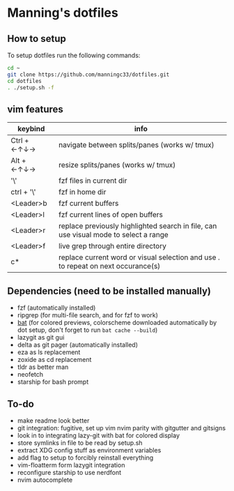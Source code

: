 # Manning's dotfiles

## How to setup

To setup dotfiles run the following commands: 
 ```bash
cd ~
git clone https://github.com/manningc33/dotfiles.git
cd dotfiles
. ./setup.sh -f
```


## vim features
| keybind             | info |
| ---                 | --- |
| Ctrl + ←↑↓→         | navigate between splits/panes (works w/ tmux) |
| Alt + ←↑↓→          | resize splits/panes (works w/ tmux) | 
| '\\'                | fzf files in current dir |
| ctrl + '\\'         | fzf in home dir |
| \<Leader\>b         | fzf current buffers |
| \<Leader\>l         | fzf current lines of open buffers |
| \<Leader\>r         | replace previously highlighted search in file, can use visual mode to select a range |
| \<Leader\>f         | live grep through entire directory | 
| c*                  | replace current word or visual selection and use . to repeat on next occurance(s) |

## Dependencies (need to be installed manually) 
- fzf (automatically installed)
- ripgrep (for multi-file search, and for fzf to work) 
- [bat](https://github.com/sharkdp/bat?tab=readme-ov-file#installation) (for colored previews, colorscheme downloaded automatically by dot setup, don't forget to run `bat cache --build`)
- lazygit as git gui
- delta as git pager (automatically installed)
- eza as ls replacement 
- zoxide as cd replacement 
- tldr as better man
- neofetch 
- starship for bash prompt 


## To-do 
- make readme look better
- git integration: fugitive, set up vim nvim parity with gitgutter and gitsigns 
- look in to integrating lazy-git with bat for colored display
- store symlinks in file to be read by setup.sh
- extract XDG config stuff as environment variables 
- add flag to setup to forcibly reinstall everything
- vim-floatterm form lazygit integration
- reconfigure starship to use nerdfont 
- nvim autocomplete 
